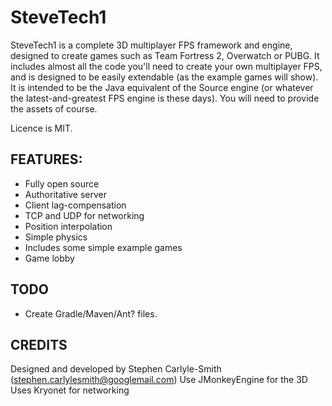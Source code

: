# SteveTech1

SteveTech1 is a complete 3D multiplayer FPS framework and engine, designed to create games such as Team Fortress 2, Overwatch or PUBG.  It includes almost all the code you'll need to create your own multiplayer FPS, and is designed to be easily extendable (as the example games will show).  It is intended to be the Java equivalent of the Source engine (or whatever the latest-and-greatest FPS engine is these days).  You will need to provide the assets of course.

Licence is MIT.
 

## FEATURES:
* Fully open source
* Authoritative server
* Client lag-compensation
* TCP and UDP for networking
* Position interpolation
* Simple physics
* Includes some simple example games
* Game lobby


## TODO
* Create Gradle/Maven/Ant? files.



## CREDITS
Designed and developed by Stephen Carlyle-Smith (stephen.carlylesmith@googlemail.com)
Use JMonkeyEngine for the 3D
Uses Kryonet for networking
